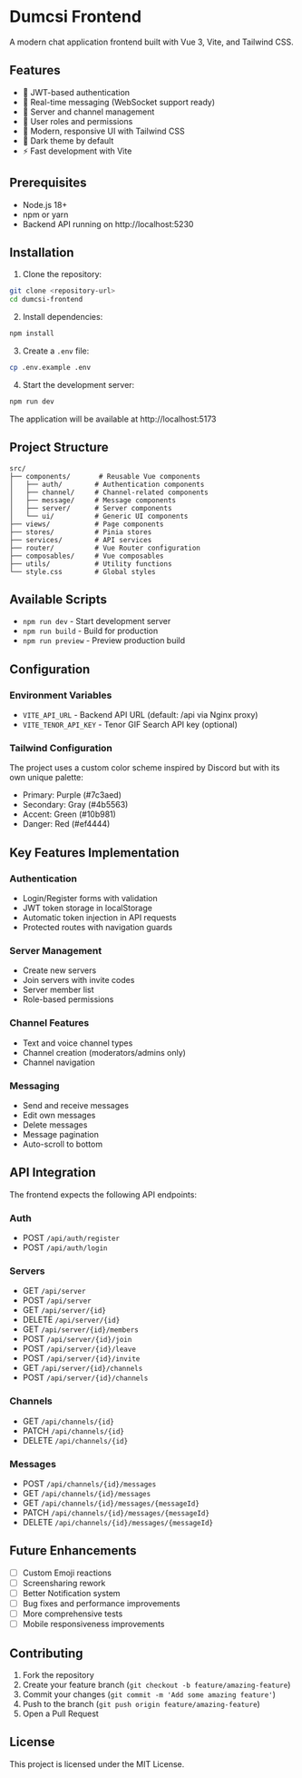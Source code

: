 # Dumcsi Frontend

A modern chat application frontend built with Vue 3, Vite, and Tailwind CSS.

## Features

- 🔐 JWT-based authentication
- 💬 Real-time messaging (WebSocket support ready)
- 🏢 Server and channel management
- 👥 User roles and permissions
- 🎨 Modern, responsive UI with Tailwind CSS
- 🌙 Dark theme by default
- ⚡ Fast development with Vite

## Prerequisites

- Node.js 18+ 
- npm or yarn
- Backend API running on http://localhost:5230

## Installation

1. Clone the repository:
```bash
git clone <repository-url>
cd dumcsi-frontend
```

2. Install dependencies:
```bash
npm install
```

3. Create a `.env` file:
```bash
cp .env.example .env
```

4. Start the development server:
```bash
npm run dev
```

The application will be available at http://localhost:5173

## Project Structure

```
src/
├── components/       # Reusable Vue components
│   ├── auth/        # Authentication components
│   ├── channel/     # Channel-related components
│   ├── message/     # Message components
│   ├── server/      # Server components
│   └── ui/          # Generic UI components
├── views/           # Page components
├── stores/          # Pinia stores
├── services/        # API services
├── router/          # Vue Router configuration
├── composables/     # Vue composables
├── utils/           # Utility functions
└── style.css        # Global styles
```

## Available Scripts

- `npm run dev` - Start development server
- `npm run build` - Build for production
- `npm run preview` - Preview production build

## Configuration

### Environment Variables

- `VITE_API_URL` - Backend API URL (default: /api via Nginx proxy)
- `VITE_TENOR_API_KEY` - Tenor GIF Search API key (optional)

### Tailwind Configuration

The project uses a custom color scheme inspired by Discord but with its own unique palette:
- Primary: Purple (#7c3aed)
- Secondary: Gray (#4b5563)
- Accent: Green (#10b981)
- Danger: Red (#ef4444)

## Key Features Implementation

### Authentication
- Login/Register forms with validation
- JWT token storage in localStorage
- Automatic token injection in API requests
- Protected routes with navigation guards

### Server Management
- Create new servers
- Join servers with invite codes
- Server member list
- Role-based permissions

### Channel Features
- Text and voice channel types
- Channel creation (moderators/admins only)
- Channel navigation

### Messaging
- Send and receive messages
- Edit own messages
- Delete messages
- Message pagination
- Auto-scroll to bottom

## API Integration

The frontend expects the following API endpoints:

### Auth
- POST `/api/auth/register`
- POST `/api/auth/login`

### Servers
- GET `/api/server`
- POST `/api/server`
- GET `/api/server/{id}`
- DELETE `/api/server/{id}`
- GET `/api/server/{id}/members`
- POST `/api/server/{id}/join`
- POST `/api/server/{id}/leave`
- POST `/api/server/{id}/invite`
- GET `/api/server/{id}/channels`
- POST `/api/server/{id}/channels`

### Channels
- GET `/api/channels/{id}`
- PATCH `/api/channels/{id}`
- DELETE `/api/channels/{id}`

### Messages
- POST `/api/channels/{id}/messages`
- GET `/api/channels/{id}/messages`
- GET `/api/channels/{id}/messages/{messageId}`
- PATCH `/api/channels/{id}/messages/{messageId}`
- DELETE `/api/channels/{id}/messages/{messageId}`

## Future Enhancements

- [ ] Custom Emoji reactions
- [ ] Screensharing rework
- [ ] Better Notification system
- [ ] Bug fixes and performance improvements
- [ ] More comprehensive tests
- [ ] Mobile responsiveness improvements

## Contributing

1. Fork the repository
2. Create your feature branch (`git checkout -b feature/amazing-feature`)
3. Commit your changes (`git commit -m 'Add some amazing feature'`)
4. Push to the branch (`git push origin feature/amazing-feature`)
5. Open a Pull Request

## License

This project is licensed under the MIT License.
